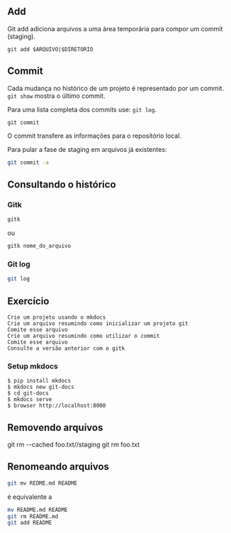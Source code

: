Add
---

Git add adiciona arquivos a uma área temporária
para compor um commit (staging).

```
git add $ARQUIVO|$DIRETORIO
```

Commit
------

Cada mudança no histórico de um projeto é representado por um
commit. `git show` mostra o  último commit.

Para uma lista completa dos commits use: `git log`.

```
git commit
```

O commit transfere as informações para o repositório local.

Para pular a fase de staging em arquivos já existentes:

```sh
git commit -a

```

Consultando o histórico
-----------------------

### Gitk

```sh
gitk

```
ou

```sh
gitk nome_do_arquivo

```

### Git log

```sh
git log

```


Exercício
---------

```
Crie um projeto usando o mkdocs
Crie um arquivo resumindo como inicializar um projeto git
Comite esse arquivo
Crie um arquivo resumindo como utilizar o commit
Comite esse arquivo
Consulte a versão anterior com o gitk
```

### Setup mkdocs


```
$ pip install mkdocs
$ mkdocs new git-docs
$ cd git-docs
$ mkdocs serve
$ browser http://localhost:8000
```


Removendo arquivos
------------------

git rm --cached foo.txt//staging
git rm foo.txt


Renomeando arquivos
-------------------

```sh
git mv REDME.md README

```

é equivalente a

```sh
mv README.md README
git rm README.md
git add README

```

